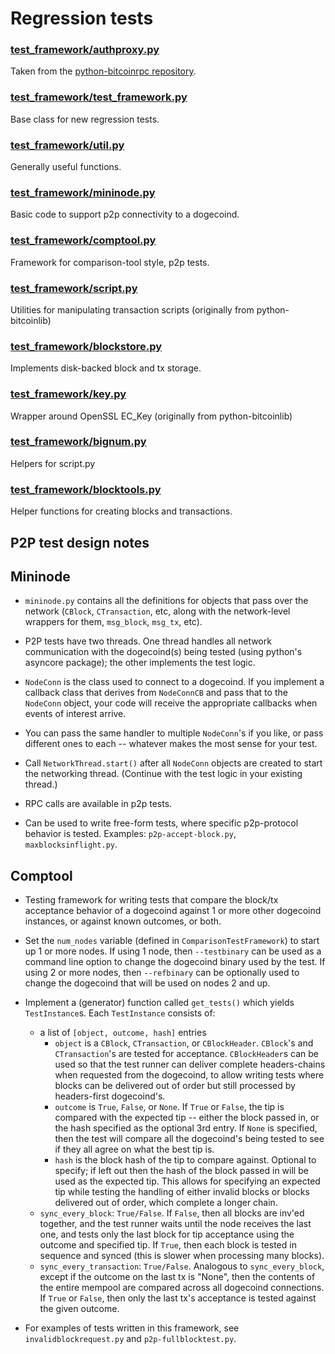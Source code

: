 Regression tests
================

### [test_framework/authproxy.py](test_framework/authproxy.py)
Taken from the [python-bitcoinrpc repository](https://github.com/jgarzik/python-bitcoinrpc).

### [test_framework/test_framework.py](test_framework/test_framework.py)
Base class for new regression tests.

### [test_framework/util.py](test_framework/util.py)
Generally useful functions.

### [test_framework/mininode.py](test_framework/mininode.py)
Basic code to support p2p connectivity to a dogecoind.

### [test_framework/comptool.py](test_framework/comptool.py)
Framework for comparison-tool style, p2p tests.

### [test_framework/script.py](test_framework/script.py)
Utilities for manipulating transaction scripts (originally from python-bitcoinlib)

### [test_framework/blockstore.py](test_framework/blockstore.py)
Implements disk-backed block and tx storage.

### [test_framework/key.py](test_framework/key.py)
Wrapper around OpenSSL EC_Key (originally from python-bitcoinlib)

### [test_framework/bignum.py](test_framework/bignum.py)
Helpers for script.py

### [test_framework/blocktools.py](test_framework/blocktools.py)
Helper functions for creating blocks and transactions.

P2P test design notes
---------------------

## Mininode

* ```mininode.py``` contains all the definitions for objects that pass
over the network (```CBlock```, ```CTransaction```, etc, along with the network-level
wrappers for them, ```msg_block```, ```msg_tx```, etc).

* P2P tests have two threads.  One thread handles all network communication
with the dogecoind(s) being tested (using python's asyncore package); the other
implements the test logic.

* ```NodeConn``` is the class used to connect to a dogecoind.  If you implement
a callback class that derives from ```NodeConnCB``` and pass that to the
```NodeConn``` object, your code will receive the appropriate callbacks when
events of interest arrive.

* You can pass the same handler to multiple ```NodeConn```'s if you like, or pass
different ones to each -- whatever makes the most sense for your test.

* Call ```NetworkThread.start()``` after all ```NodeConn``` objects are created to
start the networking thread.  (Continue with the test logic in your existing
thread.)

* RPC calls are available in p2p tests.

* Can be used to write free-form tests, where specific p2p-protocol behavior
is tested.  Examples: ```p2p-accept-block.py```, ```maxblocksinflight.py```.

## Comptool

* Testing framework for writing tests that compare the block/tx acceptance
behavior of a dogecoind against 1 or more other dogecoind instances, or against
known outcomes, or both.

* Set the ```num_nodes``` variable (defined in ```ComparisonTestFramework```) to start up
1 or more nodes.  If using 1 node, then ```--testbinary``` can be used as a command line
option to change the dogecoind binary used by the test.  If using 2 or more nodes,
then ```--refbinary``` can be optionally used to change the dogecoind that will be used
on nodes 2 and up.

* Implement a (generator) function called ```get_tests()``` which yields ```TestInstance```s.
Each ```TestInstance``` consists of:
  - a list of ```[object, outcome, hash]``` entries
    * ```object``` is a ```CBlock```, ```CTransaction```, or
    ```CBlockHeader```.  ```CBlock```'s and ```CTransaction```'s are tested for
    acceptance.  ```CBlockHeader```s can be used so that the test runner can deliver
    complete headers-chains when requested from the dogecoind, to allow writing
    tests where blocks can be delivered out of order but still processed by
    headers-first dogecoind's.
    * ```outcome``` is ```True```, ```False```, or ```None```.  If ```True```
    or ```False```, the tip is compared with the expected tip -- either the
    block passed in, or the hash specified as the optional 3rd entry.  If
    ```None``` is specified, then the test will compare all the dogecoind's
    being tested to see if they all agree on what the best tip is.
    * ```hash``` is the block hash of the tip to compare against. Optional to
    specify; if left out then the hash of the block passed in will be used as
    the expected tip.  This allows for specifying an expected tip while testing
    the handling of either invalid blocks or blocks delivered out of order,
    which complete a longer chain.
  - ```sync_every_block```: ```True/False```.  If ```False```, then all blocks
    are inv'ed together, and the test runner waits until the node receives the
    last one, and tests only the last block for tip acceptance using the
    outcome and specified tip.  If ```True```, then each block is tested in
    sequence and synced (this is slower when processing many blocks).
  - ```sync_every_transaction```: ```True/False```.  Analogous to
    ```sync_every_block```, except if the outcome on the last tx is "None",
    then the contents of the entire mempool are compared across all dogecoind
    connections.  If ```True``` or ```False```, then only the last tx's
    acceptance is tested against the given outcome.

* For examples of tests written in this framework, see
  ```invalidblockrequest.py``` and ```p2p-fullblocktest.py```.
